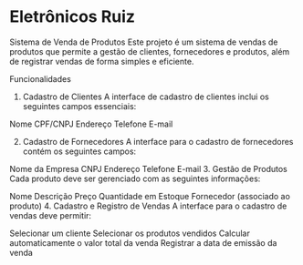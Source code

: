 # Eletrônicos Ruiz

Sistema de Venda de Produtos
Este projeto é um sistema de vendas de produtos que permite a gestão de clientes, fornecedores e produtos, além de registrar vendas de forma simples e eficiente.

Funcionalidades
1. Cadastro de Clientes
A interface de cadastro de clientes inclui os seguintes campos essenciais:

Nome
CPF/CNPJ
Endereço
Telefone
E-mail

2. Cadastro de Fornecedores
A interface para o cadastro de fornecedores contém os seguintes campos:

Nome da Empresa
CNPJ
Endereço
Telefone
E-mail
3. Gestão de Produtos
Cada produto deve ser gerenciado com as seguintes informações:

Nome
Descrição
Preço
Quantidade em Estoque
Fornecedor (associado ao produto)
4. Cadastro e Registro de Vendas
A interface para o cadastro de vendas deve permitir:

Selecionar um cliente
Selecionar os produtos vendidos
Calcular automaticamente o valor total da venda
Registrar a data de emissão da venda
